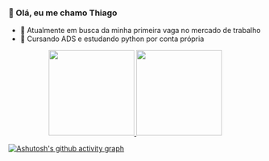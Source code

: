 ### 👋 Olá, eu me chamo Thiago
- 👀 Atualmente em busca da minha primeira vaga no mercado de trabalho
- 🌱 Cursando ADS e estudando python por conta própria
<!--
**ThiagooAndrade/ThiagooAndrade** is a ✨ _special_ ✨ repository because its `README.md` (this file) appears on your GitHub profile.

Here are some ideas to get you started:

- 🔭 I’m currently working on ...
- 🌱 I’m currently learning ...
- 👯 I’m looking to collaborate on ...
- 🤔 I’m looking for help with ...
- 💬 Ask me about ...
- 📫 How to reach me: ...
- 😄 Pronouns: ...
- ⚡ Fun fact: ...
-->

<div align="center">
  <a href="https://github.com/ThiagooAndrade">
  <img height="170em" src="https://github-readme-stats.vercel.app/api?username=ThiagooAndrade&show_icons=true&text_color=0e6beb&hide_border=true&theme=tokyonight&include_all_commits=true&count_private=true"/>
  <img height="170em" src="https://github-readme-stats.vercel.app/api/top-langs/?username=ThiagooAndrade&layout=compact&hide_border=true&langs_count=7&theme=tokyonight"/>
</div>
    
[![Ashutosh's github activity graph](https://github-readme-activity-graph.vercel.app/graph?username=ThiagooAndrade&bg_color=000432&color=ffffff&line=ff0000&point=ffffff&area=true&hide_border=true)](https://github.com/ashutosh00710/github-readme-activity-graph)
